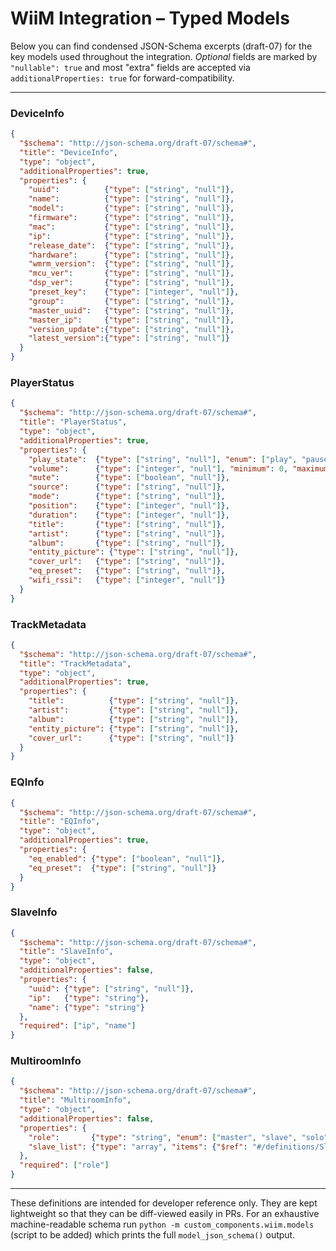 # WiiM Integration – Typed Models

Below you can find condensed JSON-Schema excerpts (draft-07) for the key models
used throughout the integration.  _Optional_ fields are marked by
`"nullable": true` and most "extra" fields are accepted via
`additionalProperties: true` for forward-compatibility.

---

### DeviceInfo

```json
{
  "$schema": "http://json-schema.org/draft-07/schema#",
  "title": "DeviceInfo",
  "type": "object",
  "additionalProperties": true,
  "properties": {
    "uuid":          {"type": ["string", "null"]},
    "name":          {"type": ["string", "null"]},
    "model":         {"type": ["string", "null"]},
    "firmware":      {"type": ["string", "null"]},
    "mac":           {"type": ["string", "null"]},
    "ip":            {"type": ["string", "null"]},
    "release_date":  {"type": ["string", "null"]},
    "hardware":      {"type": ["string", "null"]},
    "wmrm_version":  {"type": ["string", "null"]},
    "mcu_ver":       {"type": ["string", "null"]},
    "dsp_ver":       {"type": ["string", "null"]},
    "preset_key":    {"type": ["integer", "null"]},
    "group":         {"type": ["string", "null"]},
    "master_uuid":   {"type": ["string", "null"]},
    "master_ip":     {"type": ["string", "null"]},
    "version_update":{"type": ["string", "null"]},
    "latest_version":{"type": ["string", "null"]}
  }
}
```

### PlayerStatus

```json
{
  "$schema": "http://json-schema.org/draft-07/schema#",
  "title": "PlayerStatus",
  "type": "object",
  "additionalProperties": true,
  "properties": {
    "play_state":  {"type": ["string", "null"], "enum": ["play", "pause", "stop", "load", null]},
    "volume":      {"type": ["integer", "null"], "minimum": 0, "maximum": 100},
    "mute":        {"type": ["boolean", "null"]},
    "source":      {"type": ["string", "null"]},
    "mode":        {"type": ["string", "null"]},
    "position":    {"type": ["integer", "null"]},
    "duration":    {"type": ["integer", "null"]},
    "title":       {"type": ["string", "null"]},
    "artist":      {"type": ["string", "null"]},
    "album":       {"type": ["string", "null"]},
    "entity_picture": {"type": ["string", "null"]},
    "cover_url":   {"type": ["string", "null"]},
    "eq_preset":   {"type": ["string", "null"]},
    "wifi_rssi":   {"type": ["integer", "null"]}
  }
}
```

### TrackMetadata

```json
{
  "$schema": "http://json-schema.org/draft-07/schema#",
  "title": "TrackMetadata",
  "type": "object",
  "additionalProperties": true,
  "properties": {
    "title":          {"type": ["string", "null"]},
    "artist":         {"type": ["string", "null"]},
    "album":          {"type": ["string", "null"]},
    "entity_picture": {"type": ["string", "null"]},
    "cover_url":      {"type": ["string", "null"]}
  }
}
```

### EQInfo

```json
{
  "$schema": "http://json-schema.org/draft-07/schema#",
  "title": "EQInfo",
  "type": "object",
  "additionalProperties": true,
  "properties": {
    "eq_enabled": {"type": ["boolean", "null"]},
    "eq_preset":  {"type": ["string", "null"]}
  }
}
```

### SlaveInfo

```json
{
  "$schema": "http://json-schema.org/draft-07/schema#",
  "title": "SlaveInfo",
  "type": "object",
  "additionalProperties": false,
  "properties": {
    "uuid": {"type": ["string", "null"]},
    "ip":   {"type": "string"},
    "name": {"type": "string"}
  },
  "required": ["ip", "name"]
}
```

### MultiroomInfo

```json
{
  "$schema": "http://json-schema.org/draft-07/schema#",
  "title": "MultiroomInfo",
  "type": "object",
  "additionalProperties": false,
  "properties": {
    "role":       {"type": "string", "enum": ["master", "slave", "solo"]},
    "slave_list": {"type": "array", "items": {"$ref": "#/definitions/SlaveInfo"}}
  },
  "required": ["role"]
}
```

---

These definitions are intended for developer reference only.  They are kept
lightweight so that they can be diff-viewed easily in PRs.  For an exhaustive
machine-readable schema run `python -m custom_components.wiim.models` (script
to be added) which prints the full `model_json_schema()` output. 